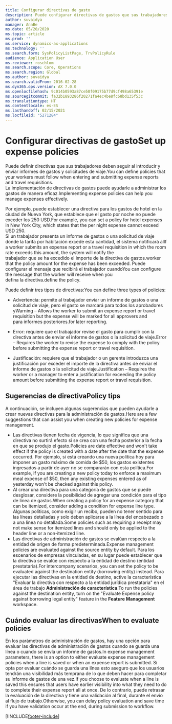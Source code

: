 ```yaml
---
title: Configurar directivas de gasto
description: Puede configurar directivas de gastos que sus trabajadores deben seguir al introducir y enviar informes de gastos y solicitudes de viaje en Microsoft Dynamics 365 Finance.
author: suvaidya
manager: AnnBe
ms.date: 05/20/2020
ms.topic: article
ms.prod: ''
ms.service: dynamics-ax-applications
ms.technology: ''
ms.search.form: SysPolicyListPage, TrvPolicyRule
audience: Application User
ms.reviewer: roschlom
ms.search.scope: Core, Operations
ms.search.region: Global
ms.author: suvaidya
ms.search.validFrom: 2016-02-28
ms.dyn365.ops.version: AX 7.0.0
ms.openlocfilehash: 9c014b0593a87ce50f09175b77d9cf498a65391e
ms.sourcegitcommit: fa32b1893286f20271fa4ec4be8fc68bd135f53c
ms.translationtype: HT
ms.contentlocale: es-ES
ms.lasthandoff: 02/15/2021
ms.locfileid: "5271284"
---
```

# <a name="set-up-expense-policies"></a><span data-ttu-id="a69b8-103">Configurar directivas de gasto</span><span class="sxs-lookup"><span data-stu-id="a69b8-103">Set up expense policies</span></span>

<span data-ttu-id="a69b8-104">Puede definir directivas que sus trabajadores deben seguir al introducir y enviar informes de gastos y solicitudes de viaje.</span><span class="sxs-lookup"><span data-stu-id="a69b8-104">You can define policies that your workers must follow when entering and submitting expense reports and travel requisitions.</span></span>         
<span data-ttu-id="a69b8-105">La implementación de directivas de gastos puede ayudarle a administrar los gastos de manera eficaz.</span><span class="sxs-lookup"><span data-stu-id="a69b8-105">Implementing expense policies can help you manage expenses effectively.</span></span>         

<span data-ttu-id="a69b8-106">Por ejemplo, puede establecer una directiva para los gastos de hotel en la ciudad de Nueva York, que establece que el gasto por noche no puede exceder los 250 USD.</span><span class="sxs-lookup"><span data-stu-id="a69b8-106">For example, you can set a policy for hotel expenses in New York City, which states that the per night expense cannot exceed USD 250.</span></span>       
<span data-ttu-id="a69b8-107">Si un trabajador presenta un informe de gastos o una solicitud de viaje donde la tarifa por habitación excede esta cantidad, el sistema notificará al</span><span class="sxs-lookup"><span data-stu-id="a69b8-107">If a worker submits an expense report or a travel requisition in which the room rate exceeds this amount, the system will notify the</span></span>        
<span data-ttu-id="a69b8-108">trabajador que se ha excedido el importe de la directiva de gastos.</span><span class="sxs-lookup"><span data-stu-id="a69b8-108">worker that the policy amount for the expense has been exceeded.</span></span> <span data-ttu-id="a69b8-109">Puede configurar el mensaje que recibirá el trabajador cuando</span><span class="sxs-lookup"><span data-stu-id="a69b8-109">You can configure the message that the worker will receive when you</span></span>        
<span data-ttu-id="a69b8-110">defina la directiva.</span><span class="sxs-lookup"><span data-stu-id="a69b8-110">define the policy.</span></span>      
        
<span data-ttu-id="a69b8-111">Puede definir tres tipos de directivas:</span><span class="sxs-lookup"><span data-stu-id="a69b8-111">You can define three types of policies:</span></span>         
        
- <span data-ttu-id="a69b8-112">Advertencia: permite al trabajador enviar un informe de gastos o una solicitud de viaje, pero el gasto se marcará para todos los aprobadores y</span><span class="sxs-lookup"><span data-stu-id="a69b8-112">Warning – Allows the worker to submit an expense report or travel requisition but the expense will be marked for all approvers and</span></span>        
  <span data-ttu-id="a69b8-113">para informes posteriores.</span><span class="sxs-lookup"><span data-stu-id="a69b8-113">for later reporting.</span></span>        

- <span data-ttu-id="a69b8-114">Error: requiere que el trabajador revise el gasto para cumplir con la directiva antes de enviar el informe de gastos o la solicitud de viaje.</span><span class="sxs-lookup"><span data-stu-id="a69b8-114">Error – Requires the worker to revise the expense to comply with the policy before submitting the expense report or travel requisition.</span></span>       
 
 - <span data-ttu-id="a69b8-115">Justificación: requiere que el trabajador o un gerente introduzca una justificación por exceder el importe de la directiva antes de enviar el informe de gastos o la solicitud de viaje.</span><span class="sxs-lookup"><span data-stu-id="a69b8-115">Justification – Requires the worker or a manager to enter a justification for exceeding the policy amount before submitting the expense report or travel requisition.</span></span>        

## <a name="policy-tips"></a><span data-ttu-id="a69b8-116">Sugerencias de directiva</span><span class="sxs-lookup"><span data-stu-id="a69b8-116">Policy tips</span></span>
<span data-ttu-id="a69b8-117">A continuación, se incluyen algunas sugerencias que pueden ayudarle a crear nuevas directivas para la administración de gastos.</span><span class="sxs-lookup"><span data-stu-id="a69b8-117">Here are a few suggestions that can assist you when creating new policies for expense management.</span></span> 
* <span data-ttu-id="a69b8-118">Las directivas tienen fecha de vigencia, lo que significa que una directiva no surtirá efecto si se crea con una fecha posterior a la fecha en que se produjo el gasto.</span><span class="sxs-lookup"><span data-stu-id="a69b8-118">Policies are date effective and won't take effect if the policy is created with a date after the date that the expense occurred.</span></span> <span data-ttu-id="a69b8-119">Por ejemplo, si está creando una nueva política hoy para imponer un gasto máximo de comida de $50, los gastos existentes ingresados a partir de ayer no se compararán con esta política.</span><span class="sxs-lookup"><span data-stu-id="a69b8-119">For example, if you are creating a new policy today to enforce a maximum meal expense of $50, then any existing expenses entered as of yesterday won't be checked against this policy.</span></span>
* <span data-ttu-id="a69b8-120">Al crear una directiva para una categoría de gastos que se puede desglosar, considere la posibilidad de agregar una condición para el tipo de línea de gastos.</span><span class="sxs-lookup"><span data-stu-id="a69b8-120">When creating a policy for an expense category that can be itemized, consider adding a condition for expense line type.</span></span> <span data-ttu-id="a69b8-121">Algunas políticas, como exigir un recibo, pueden no tener sentido para las líneas detalladas y solo deben aplicarse a la línea del encabezado o a una línea no detallada.</span><span class="sxs-lookup"><span data-stu-id="a69b8-121">Some policies such as requiring a receipt may not make sense for itemized lines and should only be applied to the header line or a non-itemized line.</span></span> 
* <span data-ttu-id="a69b8-122">Las directivas de administración de gastos se evalúan respecto a la entidad de origen de forma predeterminada.</span><span class="sxs-lookup"><span data-stu-id="a69b8-122">Expense management policies are evaluated against the source entity by default.</span></span> <span data-ttu-id="a69b8-123">Para los escenarios de empresas vinculadas, en su lugar puede establecer que la directiva se evalúe con respecto a la entidad de destino (entidad prestataria).</span><span class="sxs-lookup"><span data-stu-id="a69b8-123">For intercompany scenarios, you can set the policy to be evaluated against the destination entity (borrowing entity) instead.</span></span> <span data-ttu-id="a69b8-124">Para ejecutar las directivas en la entidad de destino, active la característica "Evaluar la directiva con respecto a la entidad jurídica prestataria" en el área de trabajo **Administración de característica**.</span><span class="sxs-lookup"><span data-stu-id="a69b8-124">To run the policies against the destination entity, turn on the "Evaluate Expense policy against borrowing legal entity" feature in the **Feature Management** workspace.</span></span>

## <a name="when-to-evaluate-policies"></a><span data-ttu-id="a69b8-125">Cuándo evaluar las directivas</span><span class="sxs-lookup"><span data-stu-id="a69b8-125">When to evaluate policies</span></span>

<span data-ttu-id="a69b8-126">En los parámetros de administración de gastos, hay una opción para evaluar las directivas de administración de gastos cuando se guarda una línea o cuando se envía un informe de gastos.</span><span class="sxs-lookup"><span data-stu-id="a69b8-126">In expense management parameters, there is an option to either evaluate expense management policies when a line is saved or when an expense report is submitted.</span></span> <span data-ttu-id="a69b8-127">Si opta por evaluar cuándo se guarda una línea esto aseguro que los usuarios tendrán una visibilidad más temprana de lo que deben hacer para completar su informe de gastos de una vez.</span><span class="sxs-lookup"><span data-stu-id="a69b8-127">If you choose to evaluate when a line is saved this ensures that users have earlier visibility into what they need to do to complete their expense report all at once.</span></span> <span data-ttu-id="a69b8-128">De lo contrario, puede retrasar la evaluación de la directiva y tiene una validación al final, durante el envío al flujo de trabajo.</span><span class="sxs-lookup"><span data-stu-id="a69b8-128">Otherwise, you can delay policy evaluation and save time if you have validation occur at the end, during submission to workflow.</span></span>


[!INCLUDE[footer-include](../includes/footer-banner.md)]